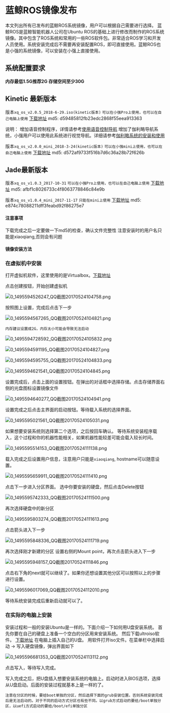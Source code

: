 # 蓝鲸ROS镜像发布<br>
本文列出所有已发布的蓝鲸ROS系统镜像，用户可以根据自己需要进行选择。
蓝鲸ROS是蓝鲸智能机器人公司在Ubuntu ROS的基础上进行修改而制作的ROS系统镜像。其中包含了ROS系统和常用的一些ROS软件包。非常适合ROS学习和开发人员使用。系统安装完成后不需要再安装配置ROS，即可直接使用。蓝鲸ROS也是小强的系统镜像，可以安装在小强上直接使用。

## 系统配置要求
**内存最低1.5G推荐2G
存储空间至少30G**

## Kinetic 最新版本
版本`xq_os_v2.0.5_2018-6-29.iso(kinetic版本)`
`可以在小强Pro上使用，也可以在自己电脑上使用`
[下载地址](http://139.199.64.153/static/xq_os_v2.0.4_2018-6-14.iso)
md5: d59485812fb23edc2868f55eea913363

说明：
增加语音控制程序，详情请参考[使用语音控制导航](https://community.bwbot.org/topic/493/%E4%BD%BF%E7%94%A8%E8%AF%AD%E9%9F%B3%E6%8E%A7%E5%88%B6%E5%AF%BC%E8%88%AA)
增加了伽利略导航系统，小强用户可以使用此系统进行视觉导航。详细请参考[伽利略系统的安装和使用](https://community.bwbot.org/topic/488/%E4%BC%BD%E5%88%A9%E7%95%A5%E8%A7%86%E8%A7%89%E5%AF%BC%E8%88%AA%E5%AE%89%E8%A3%85%E5%92%8C%E4%BD%BF%E7%94%A8)

版本`xq_os_v2.0.0_mini_2018-3-24(kinetic版本)`
`可以在小强mini上使用，也可以在自己电脑上使用`
[下载地址](http://139.199.64.153/static/xq_os_v2.0.0_mini_2018-3-24.iso)
md5: d572af9733f516b7d6c36a28b72f626b

## Jade最新版本
版本`xq_os_v1.0.3_2017-10-31`
`可以在小强Pro上使用，也可以在自己电脑上使用`
[下载地址](http://139.199.64.153/static/xq_os_v1.0.3_2017-10-31.iso)
md5: afbf1c8026733c4f8063778846c84e9b


版本`xq_os_v1.0.4_mini_2017-11-17`
`只能在mini上使用`
[下载地址](http://139.199.64.153/static/xq_os_v1.0.4_mini_2017-11-17.iso)
md5: e874c78088211dff3feabd92f86275e7

#### 注意事项
下载完成之后一定要做一下md5的检查，确认文件完整性
注意安装时的用户名只能是xiaoqiang,否则会有问题


#### 镜像安装方法

### 在虚拟机中安装
打开虚拟机软件，这里使用的是Virtualbox。[下载地址](https://www.virtualbox.org/wiki/Downloads)

点击创建按钮，开始创建虚拟机

![0_1495594526247_QQ截图20170524104758.png](http://community.bwbot.org/assets/uploads/files/1495594546046-qq%E6%88%AA%E5%9B%BE20170524104758-resized.png) 

按照图上设置，完成后点击下一步

![0_1495594567265_QQ截图20170524104821.png](http://community.bwbot.org/assets/uploads/files/1495594587013-qq%E6%88%AA%E5%9B%BE20170524104821.png)

`内存建议设置成2G，内存太小可能会导致无法启动`

 ![0_1495594728592_QQ截图20170524105832.png](http://community.bwbot.org/assets/uploads/files/1495594748288-qq%E6%88%AA%E5%9B%BE20170524105832.png) 

![0_1495594591195_QQ截图20170524104827.png](http://community.bwbot.org/assets/uploads/files/1495594610870-qq%E6%88%AA%E5%9B%BE20170524104827.png) 

![0_1495594595755_QQ截图20170524104833.png](http://community.bwbot.org/assets/uploads/files/1495594615440-qq%E6%88%AA%E5%9B%BE20170524104833.png) 

![0_1495594621541_QQ截图20170524104845.png](http://community.bwbot.org/assets/uploads/files/1495594641300-qq%E6%88%AA%E5%9B%BE20170524104845.png) 

设置完成后，点击上面的设置按钮。在弹出的对话框中选择存储。点击存储界面右侧的光盘图标设置镜像文件

![0_1495594640277_QQ截图20170524104941.png](http://community.bwbot.org/assets/uploads/files/1495594660011-qq%E6%88%AA%E5%9B%BE20170524104941.png) 

设置完成之后点击主界面的启动按钮。等待载入系统的选择界面。

![0_1495595021561_QQ截图20170524105031.png](http://community.bwbot.org/assets/uploads/files/1495595041700-qq%E6%88%AA%E5%9B%BE20170524105031.png) 

如果想要安装系统则选择第二个选项，之后按回车确认。
等待系统安装程序载入，这个过程和你的机器性能相关，如果机器性能较差可能会载入较长时间。

![0_1495595514153_QQ截图20170524111138.png](http://community.bwbot.org/assets/uploads/files/1495595534048-qq%E6%88%AA%E5%9B%BE20170524111138-resized.png) 

载入完成之后设置用户信息，注意用户只能是```xiaoqiang```, hostname可以随意设置。

![0_1495595659911_QQ截图20170524111410.png](http://community.bwbot.org/assets/uploads/files/1495595679980-qq%E6%88%AA%E5%9B%BE20170524111410-resized.png) 

点击下一步进入分区界面。
选中你要安装的硬盘，然后点击Delete按钮

![0_1495595742333_QQ截图20170524111500.png](http://community.bwbot.org/assets/uploads/files/1495595762118-qq%E6%88%AA%E5%9B%BE20170524111500-resized.png) 

再次选择硬盘中的新分区

![0_1495595803274_QQ截图20170524111613.png](http://community.bwbot.org/assets/uploads/files/1495595823042-qq%E6%88%AA%E5%9B%BE20170524111613-resized.png) 

点击箭头进入下一步

![0_1495595848336_QQ截图20170524111719.png](http://community.bwbot.org/assets/uploads/files/1495595868102-qq%E6%88%AA%E5%9B%BE20170524111719-resized.png) 

再次选择刚才新建的分区
设置右侧的Mount point，再次点击箭头进入下一步

![0_1495595948157_QQ截图20170524111846.png](http://community.bwbot.org/assets/uploads/files/1495595968052-qq%E6%88%AA%E5%9B%BE20170524111846-resized.png) 

点击右下角的next就可以继续了。如果你还想设置其他分区可以按照以上的步骤进行设置。

![0_1495596017069_QQ截图20170524112010.png](http://community.bwbot.org/assets/uploads/files/1495596036987-qq%E6%88%AA%E5%9B%BE20170524112010-resized.png) 

等待系统安装完成后重新启动就可以了。

### 在实际的电脑上安装
安装过程和一般的安装Ubuntu是一样的。下面介绍一下如何用U盘安装系统。
首先你要在自己的硬盘上准备一个空白的分区用来安装系统。
然后下载ultroiso软件。 [下载地址](http://rj.baidu.com/soft/detail/11522.html?ald)
在电脑上插入自己的U盘。
用软件打开iso文件。在菜单栏中选择启动 -> 写入硬盘镜像，弹出界面如下

![0_1495596681353_QQ截图20170524113112.png](http://community.bwbot.org/assets/uploads/files/1495596701158-qq%E6%88%AA%E5%9B%BE20170524113112.png) 

点击写入，等待写入完成。

写入完成之后，把U盘插入想要安装系统的电脑上。启动时进入BIOS选项，选择从U盘启动。后面的安装过程就基本上是一样的了。

```注意在分区的时候，要给boot单独的分区，然后选择下面的grub安装位置。否则系统安装完成后是无法启动的。对于不同的启动方式分区也有些不同。以grub方式启动的要给/boot单独分区，以uefi方式启动的要给/boot/efi单独分区```
